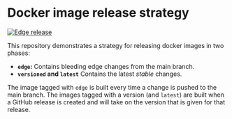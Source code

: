 # Docker image release strategy

[![Edge release](https://github.com/jappe999/image-release-strategy/actions/workflows/build.yml/badge.svg?event=push)](https://github.com/jappe999/image-release-strategy/actions/workflows/build.yml)

This repository demonstrates a strategy for releasing docker images in two phases:

- **`edge`:** Contains bleeding edge changes from the main branch.
- **`versioned` and `latest`** Contains the latest _stable_ changes.

The image tagged with `edge` is built every time a change is pushed to the main branch. The images tagged with a version (and `latest`) are built when a GitHub release is created and will take on the version that is given for that release.
